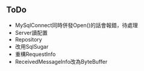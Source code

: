 ﻿## ToDo
- MySqlConnect同時併發Open()的話會報錯，待處理
- Server讀配置
- Repository
- 改用SqlSugar
- 重構RequestInfo
- ReceivedMessageInfo改為ByteBuffer
